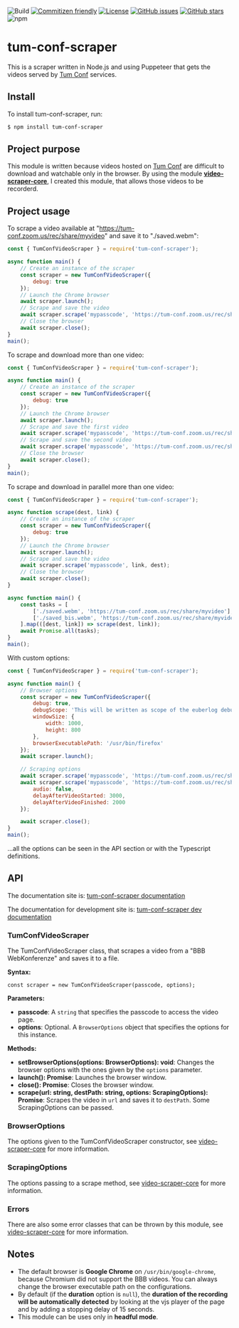 ![Build](https://github.com/euberdeveloper/tum-conf-scraper/workflows/Build/badge.svg)
[![Commitizen friendly](https://img.shields.io/badge/commitizen-friendly-brightgreen.svg)](http://commitizen.github.io/cz-cli/)
[![License](https://img.shields.io/npm/l/tum-conf-scraper.svg)](https://github.com/euberdeveloper/tum-conf-scraper/blob/main/LICENSE)
[![GitHub issues](https://img.shields.io/github/issues/euberdeveloper/tum-conf-scraper.svg)](https://github.com/euberdeveloper/tum-conf-scraper/issues)
[![GitHub stars](https://img.shields.io/github/stars/euberdeveloper/tum-conf-scraper.svg)](https://github.com/euberdeveloper/tum-conf-scraper/stargazers)
![npm](https://img.shields.io/npm/v/tum-conf-scraper.svg)

# tum-conf-scraper
This is a scraper written in Node.js and using Puppeteer that gets the videos served by [Tum Conf](https://tum-conf.zoom.us) services.

## Install

To install tum-conf-scraper, run:

```bash
$ npm install tum-conf-scraper
```

## Project purpose

This module is written because videos hosted on [Tum Conf](tum-conf.zoom.us) are difficult to download and watchable only in the browser. By using the module **[video-scraper-core](https://www.npmjs.com/package/video-scraper-core)**, I created this module, that allows those videos to be recorderd.

## Project usage

To scrape a video available at "https://tum-conf.zoom.us/rec/share/myvideo" and save it to "./saved.webm":

```javascript
const { TumConfVideoScraper } = require('tum-conf-scraper');

async function main() {
    // Create an instance of the scraper
    const scraper = new TumConfVideoScraper({
        debug: true
    });
    // Launch the Chrome browser
    await scraper.launch();
    // Scrape and save the video
    await scraper.scrape('mypasscode', 'https://tum-conf.zoom.us/rec/share/myvideo', './saved.webm');
    // Close the browser
    await scraper.close();
}
main();
```

To scrape and download more than one video:

```javascript
const { TumConfVideoScraper } = require('tum-conf-scraper');

async function main() {
    // Create an instance of the scraper
    const scraper = new TumConfVideoScraper({
        debug: true
    });
    // Launch the Chrome browser
    await scraper.launch();
    // Scrape and save the first video
    await scraper.scrape('mypasscode', 'https://tum-conf.zoom.us/rec/share/myvideo', './saved.webm');
    // Scrape and save the second video
    await scraper.scrape('mypasscode', 'https://tum-conf.zoom.us/rec/share/myvideo-bis', './saved_bis.webm');
    // Close the browser
    await scraper.close();
}
main();
```

To scrape and download in parallel more than one video:

```javascript
const { TumConfVideoScraper } = require('tum-conf-scraper');

async function scrape(dest, link) {
    // Create an instance of the scraper
    const scraper = new TumConfVideoScraper({
        debug: true
    });
    // Launch the Chrome browser
    await scraper.launch();
    // Scrape and save the video
    await scraper.scrape('mypasscode', link, dest);
    // Close the browser
    await scraper.close();
}

async function main() {
    const tasks = [
        ['./saved.webm', 'https://tum-conf.zoom.us/rec/share/myvideo'],
        ['./saved_bis.webm', 'https://tum-conf.zoom.us/rec/share/myvideo-bis']
    ].map(([dest, link]) => scrape(dest, link));
    await Promise.all(tasks);
}
main();
```

With custom options:

```javascript
const { TumConfVideoScraper } = require('tum-conf-scraper');

async function main() {
    // Browser options
    const scraper = new TumConfVideoScraper({
        debug: true,
        debugScope: 'This will be written as scope of the euberlog debug',
        windowSize: {
            width: 1000,
            height: 800
        },
        browserExecutablePath: '/usr/bin/firefox'
    });
    await scraper.launch();

    // Scraping options
    await scraper.scrape('mypasscode', 'https://tum-conf.zoom.us/rec/share/myvideo', './saved.webm', { duration: 1000 });
    await scraper.scrape('mypasscode', 'https://tum-conf.zoom.us/rec/share/myvideo-bis', './saved_bis.webm', { 
        audio: false,
        delayAfterVideoStarted: 3000,
        delayAfterVideoFinished: 2000 
    });

    await scraper.close();
}
main();
```

...all the options can be seen in the API section or with the Typescript definitions.

## API

The documentation site is: [tum-conf-scraper documentation](https://tum-conf-scraper.euber.dev)

The documentation for development site is: [tum-conf-scraper dev documentation](https://tum-conf-scraper-dev.euber.dev)

### TumConfVideoScraper

The TumConfVideoScraper class, that scrapes a video from a "BBB WebKonferenze" and saves it to a file.

**Syntax:**

`const scraper = new TumConfVideoScraper(passcode, options);`

**Parameters:**

* __passcode__:  A `string` that specifies the passcode to access the video page.
* __options__: Optional. A `BrowserOptions` object that specifies the options for this instance.

**Methods:**

* __setBrowserOptions(options: BrowserOptions): void__: Changes the browser options with the ones given by the `options` parameter.
* __launch(): Promise<void>__: Launches the browser window.
* __close(): Promise<void>__: Closes the browser window.
* __scrape(url: string, destPath: string, options: ScrapingOptions): Promise<void>__: Scrapes the video in `url` and saves it to `destPath`. Some ScrapingOptions can be passed.

### BrowserOptions

The options given to the TumConfVideoScraper constructor, see [video-scraper-core](https://github.com/euberdeveloper/video-scraper-core#browseroptions) for more information.

### ScrapingOptions

The options passing to a scrape method, see [video-scraper-core](https://github.com/euberdeveloper/video-scraper-core#scrapingoptions) for more information.

### Errors

There are also some error classes that can be thrown by this module, see [video-scraper-core](https://github.com/euberdeveloper/video-scraper-core#errors) for more information.

## Notes

* The default browser is **Google Chrome** on `/usr/bin/google-chrome`, because Chromium did not support the BBB videos. You can always change the browser executable path on the configurations.
* By default (if the **duration** option is `null`), the **duration of the recording will be automatically detected** by looking at the vjs player of the page and by adding a stopping delay of 15 seconds.
* This module can be uses only in **headful mode**.
